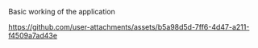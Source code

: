 Basic working of the application

https://github.com/user-attachments/assets/b5a98d5d-7ff6-4d47-a211-f4509a7ad43e

